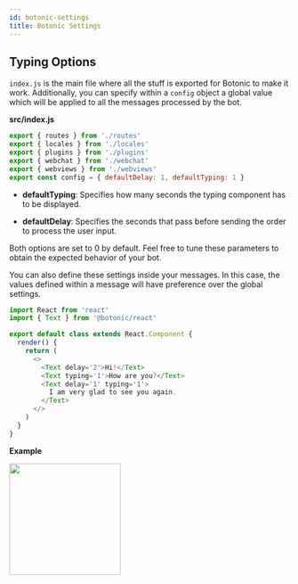```yaml
---
id: botonic-settings
title: Botonic Settings
---
```


## Typing Options

`index.js` is the main file where all the stuff is exported for Botonic to make it work.
Additionally, you can specify within a `config` object a global value which will be applied to all the messages processed by the bot.

**src/index.js**

```javascript
export { routes } from './routes'
export { locales } from './locales'
export { plugins } from './plugins'
export { webchat } from './webchat'
export { webviews } from './webviews'
export const config = { defaultDelay: 1, defaultTyping: 1 }
```

- **defaultTyping**: Specifies how many seconds the typing component has to be displayed.

* **defaultDelay**: Specifies the seconds that pass before sending the order to process the user input.

Both options are set to 0 by default. Feel free to tune these parameters to obtain the expected behavior of your bot.

You can also define these settings inside your messages. In this case, the values defined within a message will have preference over the global settings.

```javascript
import React from 'react'
import { Text } from '@botonic/react'

export default class extends React.Component {
  render() {
    return (
      <>
        <Text delay='2'>Hi!</Text>
        <Text typing='1'>How are you?</Text>
        <Text delay='1' typing='1'>
          I am very glad to see you again.
        </Text>
      </>
    )
  }
}
```

**Example**

<img src="https://botonic-doc-static.netlify.com/images/concepts_typing.png" width="200"/>

